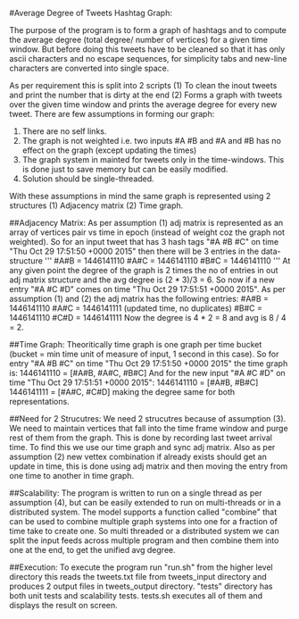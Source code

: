 #Average Degree of Tweets Hashtag Graph:

  The purpose of the program is to form a graph of hashtags and to compute the average degree (total degree/ number of vertices) for a given time window. But before doing this tweets have to be cleaned so that it has only ascii characters and no escape sequences, for simplicity tabs and new-line characters are converted into single space.
  
  As per requirement this is split into 2 scripts (1) To clean the inout tweets and print the number that is dirty at the end (2) Forms a graph with tweets over the given time window and prints the average degree for every new tweet. There are few assumptions in forming our graph:
1. There are no self links. 
2. The graph is not weighted i.e. two inputs #A #B and #A and #B has no effect on the graph (except updating the times)
3. The graph system in mainted for tweets only in the time-windows. This is done just to save memory but can be easily modified.
4. Solution should be single-threaded.
  
  With these assumptions in mind the same graph is represented using 2 structures (1) Adjacency matrix (2) Time graph.

##Adjacency Matrix:
  As per assumption (1) adj matrix is represented as an array of vertices pair vs time in epoch (instead of weight coz the graph not weighted). So for an input tweet that has 3 hash tags "#A #B #C" on time "Thu Oct 29 17:51:50 +0000 2015" then there will be 3 entries in the data-structure 
  '''
        #A#B = 1446141110 
        #A#C = 1446141110 
        #B#C = 1446141110
  '''
  At any given point the degree of the graph is 2 times the no of entries in out adj matrix structure and the avg degree is (2 * 3)/3 = 6. 
  So now if a new entry "#A #C #D" comes on time "Thu Oct 29 17:51:51 +0000 2015". As per assumption (1) and (2) the adj matrix has the following entries:
        #A#B = 1446141110
        #A#C = 1446141111 (updated time, no duplicates)
        #B#C = 1446141110
        #C#D = 1446141111
  Now the degree is 4 * 2 = 8 and avg is 8 / 4 = 2.
  
##Time Graph:
  Theoritically time graph is one graph per time bucket (bucket = min time unit of measure of input, 1 second in this case). So for entry "#A #B #C" on time "Thu Oct 29 17:51:50 +0000 2015" the time graph is:
        1446141110 = [#A#B, #A#C, #B#C]
  And for the new input "#A #C #D" on time "Thu Oct 29 17:51:51 +0000 2015":
        1446141110 = [#A#B, #B#C]
        1446141111 = [#A#C, #C#D]
  making the degree same for both representations.
  
##Need for 2 Strucutres:
  We need 2 strucutres because of assumption (3). We need to maintain vertices that fall into the time frame window and purge rest of them from the graph. This is done by recording last tweet arrival time. To find this we use our time graph and sync adj matrix. Also as per assumption (2) new vettex combination if already exists should get an update in time, this is done using adj matrix and then moving the entry from one time to another in time graph.
  
##Scalability:
  The program is written to run on a single thread as per assumption (4), but can be easily extended to run on multi-threads or in a distributed system. The model supports a function called "combine" that can be used to combine multiple graph systems into one for a fraction of time take to create one. So multi threaded or a distributed system we can split the input feeds across multiple program and then combine them into one at the end, to get the unified avg degree.
  
##Execution:
  To execute the program run "run.sh" from the higher level directory this reads the tweets.txt file from tweets_input directory and produces 2 output files in tweets_output directory. 
  "tests" directory has both unit tests and scalability tests. tests.sh executes all of them and displays the result on screen.
  

